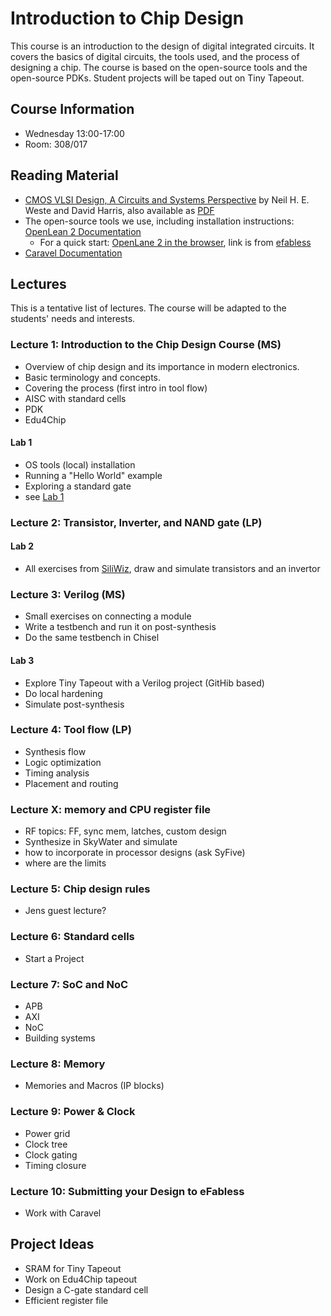# Introduction to Chip Design

This course is an introduction to the design of digital integrated circuits. It covers the basics of digital circuits, the tools used, and the process of designing a chip. The course is based on the open-source tools and the open-source PDKs. Student projects will be taped out on Tiny Tapeout.

## Course Information

 * Wednesday 13:00-17:00
 * Room: 308/017

## Reading Material

 * [CMOS VLSI Design, A Circuits and Systems Perspective](https://www.amazon.com/CMOS-VLSI-Design-Circuits-Perspective/dp/0321547748) by Neil H. E. Weste and David Harris, also available as [PDF](https://pages.hmc.edu/harris/cmosvlsi/4e/cmosvlsidesign_4e_fm.pdf)
 * The open-source tools we use, including installation instructions: [OpenLean 2 Documentation](https://openlane2.readthedocs.io/en/latest/)
   - For a quick start: [OpenLane 2 in the browser](https://colab.research.google.com/github/efabless/openlane2/blob/main/notebook.ipynb), link is from [efabless](https://efabless.com/openlane)
 * [Caravel Documentation](https://github.com/efabless/caravel)  

## Lectures

This is a tentative list of lectures. The course will be adapted to the students' needs and interests.

### Lecture 1: Introduction to the Chip Design Course (MS)

- Overview of chip design and its importance in modern electronics.
- Basic terminology and concepts.
- Covering the process (first intro in tool flow)
- AISC with standard cells
- PDK
- Edu4Chip

#### Lab 1

- OS tools (local) installation
- Running a "Hello World" example
- Exploring a standard gate
- see [Lab 1](lab01.md)


### Lecture 2: Transistor, Inverter, and NAND gate (LP)

#### Lab 2

- All exercises from [SiliWiz](https://tinytapeout.com/siliwiz/), draw and simulate transistors and an invertor

### Lecture 3: Verilog (MS)

- Small exercises on connecting a module
- Write a testbench and run it on post-synthesis
- Do the same testbench in Chisel

#### Lab 3

- Explore Tiny Tapeout with a Verilog project (GitHib based)
- Do local hardening
- Simulate post-synthesis

### Lecture 4: Tool flow (LP)

- Synthesis flow
- Logic optimization
- Timing analysis
- Placement and routing

### Lecture X: memory and CPU register file

- RF topics: FF, sync mem, latches, custom design
- Synthesize in SkyWater and simulate
- how to incorporate in processor designs (ask SyFive)
- where are the limits


### Lecture 5: Chip design rules

- Jens guest lecture?

### Lecture 6: Standard cells

- Start a Project

### Lecture 7: SoC and NoC
- APB
- AXI
- NoC
- Building systems

### Lecture 8: Memory
- Memories and Macros (IP blocks)

### Lecture 9: Power & Clock
- Power grid
- Clock tree
- Clock gating
- Timing closure

### Lecture 10: Submitting your Design to eFabless

- Work with Caravel

## Project Ideas

- SRAM for Tiny Tapeout
- Work on Edu4Chip tapeout
- Design a C-gate standard cell
- Efficient register file